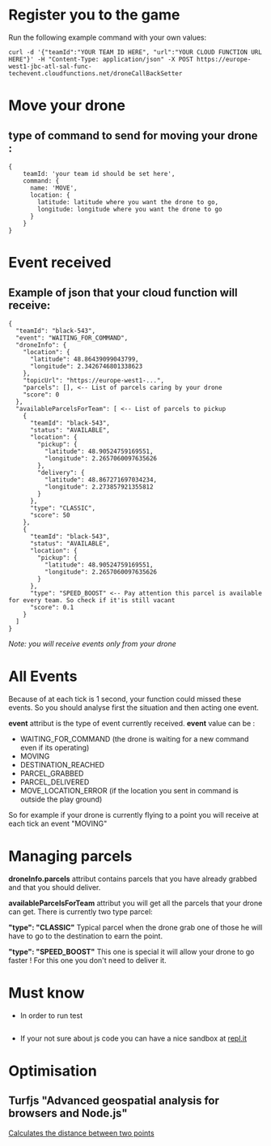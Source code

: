 # Register you to the game

Run the following example command with your own values:

```
curl -d '{"teamId":"YOUR TEAM ID HERE", "url":"YOUR CLOUD FUNCTION URL HERE"}' -H "Content-Type: application/json" -X POST https://europe-west1-jbc-atl-sal-func-techevent.cloudfunctions.net/droneCallBackSetter
```

# Move your drone

## type of command to send for moving your drone :

```
{
	teamId: 'your team id should be set here',
	command: {
	  name: 'MOVE',
	  location: {
	  	latitude: latitude where you want the drone to go,
	  	longitude: longitude where you want the drone to go
	  }
	}
}
```

# Event received 

## Example of json that your cloud function will receive:

```
{
  "teamId": "black-543",
  "event": "WAITING_FOR_COMMAND",
  "droneInfo": {
    "location": {
      "latitude": 48.86439099043799,
      "longitude": 2.3426746801338623
    },
    "topicUrl": "https://europe-west1-...",
    "parcels": [], <-- List of parcels caring by your drone 
    "score": 0
  },
  "availableParcelsForTeam": [ <-- List of parcels to pickup
    {
      "teamId": "black-543",
      "status": "AVAILABLE",
      "location": {
        "pickup": {
          "latitude": 48.90524759169551,
          "longitude": 2.2657060097635626
        },
        "delivery": {
          "latitude": 48.867271697034234,
          "longitude": 2.273857921355812
        }
      },
      "type": "CLASSIC",
      "score": 50
    },
    {
      "teamId": "black-543",
      "status": "AVAILABLE",
      "location": {
        "pickup": {
          "latitude": 48.90524759169551,
          "longitude": 2.2657060097635626
        }
      },
      "type": "SPEED_BOOST" <-- Pay attention this parcel is available for every team. So check if it'is still vacant
      "score": 0.1
    }    
  ]
}
```

*Note: you will receive events only from your drone*

# All Events 
Because of at each tick is 1 second, your function could missed these events. 
So you should analyse first the situation and then acting one event.

**event** attribut is the type of event currently received.
**event** value can be :
- WAITING_FOR_COMMAND (the drone is waiting for a new command even if its operating)
- MOVING
- DESTINATION_REACHED	
- PARCEL_GRABBED
- PARCEL_DELIVERED
- MOVE_LOCATION_ERROR (if the location you sent in command is outside the play ground)

So for example if your drone is currently flying to a point you will receive at each tick an event "MOVING"

# Managing parcels

**droneInfo.parcels** attribut contains parcels that you have already grabbed and that you should deliver.

**availableParcelsForTeam** attribut you will get all the parcels that your drone can get.
There is currently two type parcel:

**"type": "CLASSIC"**
Typical parcel when the drone grab one of those he will have to go to the destination to earn the point.

**"type": "SPEED_BOOST"**
This one is special it will allow your drone to go faster !
For this one you don't need to deliver it.


# Must know
 *  In order to run test 
 ``` 
 ```
 *  If your not sure about js code you can have a nice sandbox at [repl.it](https://repl.it/languages)


# Optimisation

## Turfjs "Advanced geospatial analysis for browsers and Node.js"

[Calculates the distance between two points](http://turfjs.org/docs#distance)

